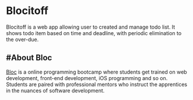 # Blocitoff

Blocitoff is a web app allowing user to created and manage todo list. It shows todo item based on time and deadline, with periodic elimination to the over-due.

#About Bloc
---
[Bloc](www.bloc.io) is a online programming bootcamp where students get trained on web development, front-end development, iOS programming and so on. Students are paired with professional mentors who instruct the apprentices in the nuances of software development.
